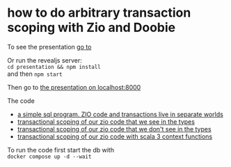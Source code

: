 # how to do arbitrary transaction scoping with Zio and Doobie

To see the presentation [go to](presentation/index.html)

Or run the revealjs server:     
```cd presentation && npm install```    
and then
```npm start```  

Then go to [the presentation on localhost:8000](http://localhost:8000)



The code
- [a simple sql program. ZIO code and transactions live in separate worlds ](code/app/src/test/scala/demo/DoobieZio0.scala)
- [transactional scoping of our zio code that we see in the types ](code/app/src/test/scala/demo/DoobieZio1.scala)
- [transactional scoping of our zio code that we don't see in the types ](code/app/src/test/scala/demo/DoobieZio2.scala)
- [transactional scoping of our zio code with scala 3 context functions ](code/app/src/test/scala/demo/DoobieZio3.scala)

To run the code first start the db with  
```docker compose up -d --wait```
